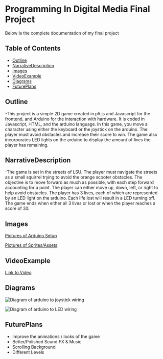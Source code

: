 # Programming In Digital Media Final Project

Below is the complete documentation of my final project




## Table of Contents

- [Outline](#Outline)
- [NarrativeDescription](#NarrativeDescription)
- [Images](#Images)
- [VideoExample](#VideoExample)
- [Diagrams](#Diagrams)
- [FuturePlans](#FuturePlans)

## Outline <a name="Outline"></a>

-This project is a simple 2D game created in p5.js and Javascript for the frontend, and Arduino for the interaction with hardware. It is coded in Javascript, HTML, and the arduino language. In this game, you move a character using either the keyboard 
or the joystick on the arduino. The player must avoid obstacles and increase their score to win. The game also incorporates LED lights on the arduino to display the amount of lives the player has remaining. 




## NarrativeDescription <a name="NarrativeDescription"></a>

-The game is set in the streets of LSU. The player must navigate the streets as a small squirrel trying to avoid the orange scooter obstacles. The objective is to move forward as much as possible, with each step forward accounting for a point. The 
player can either move up, down, left, or right to help avoid obstacles. The player has 3 lives, each of which are represented by an LED light on the arduino. Each life lost will result in a LED turning off. The game ends when either all 3 lives or lost
or when the player reaches a score of 30. 



## Images <a name="Images"></a>

[Pictures of Arduino Setup](https://imgur.com/a/QtGe5AT)

[Pictures of Sprites/Assets](https://imgur.com/a/SdB3T16)

## VideoExample <a name="VideoExample"></a>

[Link to Video](https://youtu.be/zj6R0MrXYlw)

## Diagrams <a name="Diagrams"></a>

![Diagram of arduino to joystick wiring](https://exploreembedded.com/wiki/images/5/5f/0_Joystick_with_Arduino_bb.png)

![Diagram of arduino to LED wiring](https://www.circuitbasics.com/wp-content/uploads/2020/05/Two-LED-Wiring-803x1024.png)

## FuturePlans <a name="FuturePlans"></a>

- Improve the animations / looks of the game
- Better/Polished Sound FX & Music
- Scrolling Background
- Different Levels




















